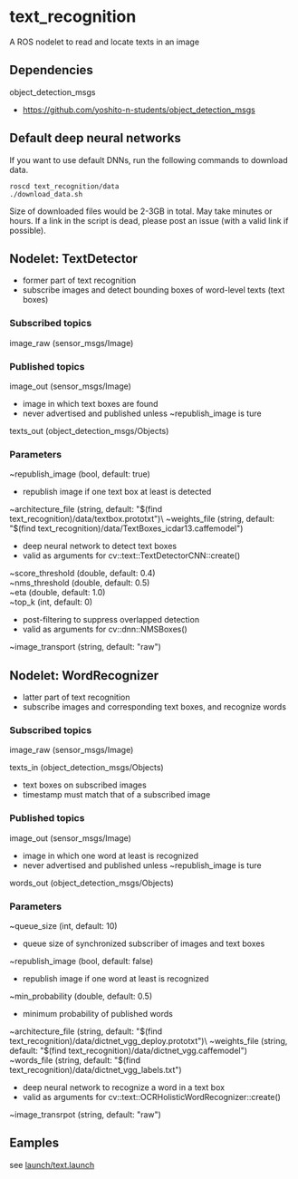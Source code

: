 # text_recognition
A ROS nodelet to read and locate texts in an image

## Dependencies
object_detection_msgs
* https://github.com/yoshito-n-students/object_detection_msgs

## Default deep neural networks
If you want to use default DNNs, run the following commands to download data.
```
roscd text_recognition/data
./download_data.sh
```
Size of downloaded files would be 2-3GB in total. May take minutes or hours. If a link in the script is dead, please post an issue (with a valid link if possible).

## Nodelet: TextDetector
* former part of text recognition
* subscribe images and detect bounding boxes of word-level texts (text boxes)

### Subscribed topics
image_raw (sensor_msgs/Image)

### Published topics
image_out (sensor_msgs/Image)
* image in which text boxes are found
* never advertised and published unless ~republish_image is ture

texts_out (object_detection_msgs/Objects)

### Parameters
~republish_image (bool, default: true)
* republish image if one text box at least is detected

~architecture_file (string, default: "$(find text_recognition)/data/textbox.prototxt")\
~weights_file (string, default: "$(find text_recognition)/data/TextBoxes_icdar13.caffemodel")
* deep neural network to detect text boxes
* valid as arguments for cv::text::TextDetectorCNN::create()

~score_threshold (double, default: 0.4)\
~nms_threshold (double, default: 0.5)\
~eta (double, default: 1.0)\
~top_k (int, default: 0)
* post-filtering to suppress overlapped detection
* valid as arguments for cv::dnn::NMSBoxes()

~image_transport (string, default: "raw")

## Nodelet: WordRecognizer
* latter part of text recognition
* subscribe images and corresponding text boxes, and recognize words

### Subscribed topics
image_raw (sensor_msgs/Image)

texts_in (object_detection_msgs/Objects)
* text boxes on subscribed images
* timestamp must match that of a subscribed image

### Published topics
image_out (sensor_msgs/Image)
* image in which one word at least is recognized
* never advertised and published unless ~republish_image is ture

words_out (object_detection_msgs/Objects)

### Parameters
~queue_size (int, default: 10)
* queue size of synchronized subscriber of images and text boxes

~republish_image (bool, default: false)
* republish image if one word at least is recognized

~min_probability (double, default: 0.5)
* minimum probability of published words

~architecture_file (string, default: "$(find text_recognition)/data/dictnet_vgg_deploy.prototxt")\
~weights_file (string, default: "$(find text_recognition)/data/dictnet_vgg.caffemodel")\
~words_file (string, default: "$(find text_recognition)/data/dictnet_vgg_labels.txt")
* deep neural network to recognize a word in a text box
* valid as arguments for cv::text::OCRHolisticWordRecognizer::create()

~image_transrpot (string, default: "raw")

## Eamples
see [launch/text.launch](launch/test.launch)